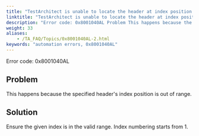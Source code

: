 ```yaml
--- 
title: "TestArchitect is unable to locate the header at index position *<index\\>*. The index value is out of range."
linktitle: "TestArchitect is unable to locate the header at index position *<index\\>*. The index value is out of range."
description: "Error code: 0x8001040AL Problem This happens because the specified header's index position is out of range. Solution Ensure the given index is in the valid range. Index numbering starts from 1."
weight: 33
aliases: 
    - /TA_FAQ/Topics/0x8001040AL-2.html
keywords: "automation errors, 0x8001040AL"
---
```


Error code: 0x8001040AL

## Problem

This happens because the specified header's index position is out of range.

## Solution

Ensure the given index is in the valid range. Index numbering starts from 1.




